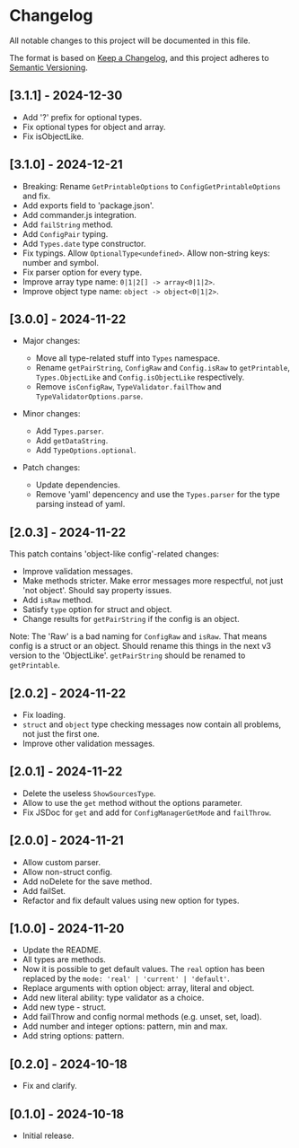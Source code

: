 # Changelog

All notable changes to this project will be documented in this file.

The format is based on [Keep a Changelog](https://keepachangelog.com/en/1.1.0/),
and this project adheres to [Semantic Versioning](https://semver.org/spec/v2.0.0.html).

## [3.1.1] - 2024-12-30

- Add '?' prefix for optional types.
- Fix optional types for object and array.
- Fix isObjectLike.

## [3.1.0] - 2024-12-21

- Breaking: Rename `GetPrintableOptions` to `ConfigGetPrintableOptions` and fix.
- Add exports field to 'package.json'.
- Add commander.js integration.
- Add `failString` method.
- Add `ConfigPair` typing.
- Add `Types.date` type constructor.
- Fix typings. Allow `OptionalType<undefined>`. Allow non-string keys: number and symbol.
- Fix parser option for every type.
- Improve array type name: `0|1|2[] -> array<0|1|2>`.
- Improve object type name: `object -> object<0|1|2>`.

## [3.0.0] - 2024-11-22

- Major changes:
  - Move all type-related stuff into `Types` namespace.
  - Rename `getPairString`, `ConfigRaw` and `Config.isRaw` to
    `getPrintable`, `Types.ObjectLike` and `Config.isObjectLike` respectively.
  - Remove `isConfigRaw`, `TypeValidator.failThow` and `TypeValidatorOptions.parse`.

- Minor changes:
  - Add `Types.parser`.
  - Add `getDataString`.
  - Add `TypeOptions.optional`.

- Patch changes:
  - Update dependencies.
  - Remove 'yaml' depencency and use the `Types.parser` for the type parsing instead of yaml.


## [2.0.3] - 2024-11-22

This patch contains 'object-like config'-related changes:

- Improve validation messages.
- Make methods stricter. Make error messages more respectful, not just 'not object'. Should say property issues.
- Add `isRaw` method.
- Satisfy `type` option for struct and object.
- Change results for `getPairString` if the config is an object.

Note: The 'Raw' is a bad naming for `ConfigRaw` and `isRaw`.
That means config is a struct or an object.
Should rename this things in the next v3 version to the 'ObjectLike'. `getPairString` should be renamed to `getPrintable`.

## [2.0.2] - 2024-11-22

- Fix loading.
- `struct` and `object` type checking messages now contain all problems, not just the first one.
- Improve other validation messages.

## [2.0.1] - 2024-11-22

- Delete the useless `ShowSourcesType`.
- Allow to use the `get` method without the options parameter.
- Fix JSDoc for `get` and add for `ConfigManagerGetMode` and `failThrow`.

## [2.0.0] - 2024-11-21

- Allow custom parser.
- Allow non-struct config.
- Add noDelete for the save method.
- Add failSet.
- Refactor and fix default values using new option for types.

## [1.0.0] - 2024-11-20

- Update the README.
- All types are methods.
- Now it is possible to get default values. The `real` option has been replaced by the `mode: 'real' | 'current' | 'default'`.
- Replace arguments with option object: array, literal and object.
- Add new literal ability: type validator as a choice.
- Add new type - struct.
- Add failThrow and config normal methods (e.g. unset, set, load).
- Add number and integer options: pattern, min and max.
- Add string options: pattern.

## [0.2.0] - 2024-10-18

- Fix and clarify.

## [0.1.0] - 2024-10-18

- Initial release.

